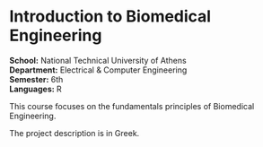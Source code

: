 # Introduction to Biomedical Engineering

**School:** National Technical University of Athens\
**Department:** Electrical & Computer Engineering\
**Semester:** 6th\
**Languages:** R 

This course focuses on the fundamentals principles of Biomedical Engineering.  

The project description is in Greek.
